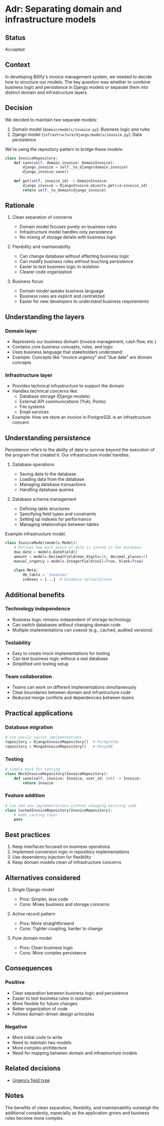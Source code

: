 # Adr: Separating domain and infrastructure models

## Status
Accepted

## Context
In developing Billify's invoice management system, we needed to decide how to structure our models. The key question was whether to combine business logic and persistence in Django models or separate them into distinct domain and infrastructure layers.

## Decision
We decided to maintain two separate models:
1. Domain model (`domain/models/invoice.py`): Business logic and rules
2. Django model (`infrastructure/django/models/invoice.py`): Data persistence

We're using the repository pattern to bridge these models:
```python
class InvoiceRepository:
    def save(self, domain_invoice: DomainInvoice):
        django_invoice = self._to_django(domain_invoice)
        django_invoice.save()
    
    def get(self, invoice_id) -> DomainInvoice:
        django_invoice = DjangoInvoice.objects.get(id=invoice_id)
        return self._to_domain(django_invoice)
```

## Rationale
1. Clean separation of concerns
   - Domain model focuses purely on business rules
   - Infrastructure model handles only persistence
   - No mixing of storage details with business logic

2. Flexibility and maintainability
   - Can change database without affecting business logic
   - Can modify business rules without touching persistence
   - Easier to test business logic in isolation
   - Clearer code organization

3. Business focus
   - Domain model speaks business language
   - Business rules are explicit and centralized
   - Easier for new developers to understand business requirements

## Understanding the layers

### Domain layer
- Represents our business domain (invoice management, cash flow, etc.)
- Contains core business concepts, rules, and logic
- Uses business language that stakeholders understand
- Example: Concepts like "invoice urgency" and "due date" are domain concepts

### Infrastructure layer
- Provides technical infrastructure to support the domain
- Handles technical concerns like:
  - Database storage (Django models)
  - External API communications (Yuki, Ponto)
  - File systems
  - Email services
- Example: How we store an invoice in PostgreSQL is an infrastructure concern

## Understanding persistence
Persistence refers to the ability of data to survive beyond the execution of the program that created it. Our infrastructure model handles:

1. Database operations
   - Saving data to the database
   - Loading data from the database
   - Managing database transactions
   - Handling database queries

2. Database schema management
   - Defining table structures
   - Specifying field types and constraints
   - Setting up indexes for performance
   - Managing relationships between tables

Example infrastructure model:
```python
class InvoiceModel(models.Model):
    # Defines how each piece of data is stored in the database
    due_date = models.DateField()
    amount = models.DecimalField(max_digits=10, decimal_places=2)
    manual_urgency = models.IntegerField(null=True, blank=True)
    
    class Meta:
        db_table = 'invoices'
        indexes = [...]  # Database optimizations
```

## Additional benefits

### Technology independence
- Business logic remains independent of storage technology
- Can switch databases without changing domain code
- Multiple implementations can coexist (e.g., cached, audited versions)

### Testability
- Easy to create mock implementations for testing
- Can test business logic without a real database
- Simplified unit testing setup

### Team collaboration
- Teams can work on different implementations simultaneously
- Clear boundaries between domain and infrastructure code
- Reduced merge conflicts and dependencies between teams

## Practical applications

### Database migration
```python
# Can easily switch implementations
repository = DjangoInvoiceRepository()  # PostgreSQL
repository = MongoInvoiceRepository()   # MongoDB
```

### Testing
```python
# Simple mock for testing
class MockInvoiceRepository(InvoiceRepository):
    def save(self, invoice: Invoice, user_id: int) -> Invoice:
        return invoice
```

### Feature addition
```python
# Can add new implementations without changing existing code
class CachedInvoiceRepository(InvoiceRepository):
    # Adds caching layer
    pass
```

## Best practices
1. Keep interfaces focused on business operations
2. Implement conversion logic in repository implementations
3. Use dependency injection for flexibility
4. Keep domain models clean of infrastructure concerns

## Alternatives considered
1. Single Django model
   - Pros: Simpler, less code
   - Cons: Mixes business and storage concerns
   
2. Active record pattern
   - Pros: More straightforward
   - Cons: Tighter coupling, harder to change

3. Pure domain model
   - Pros: Clean business logic
   - Cons: More complex persistence

## Consequences
### Positive
- Clear separation between business logic and persistence
- Easier to test business rules in isolation
- More flexible for future changes
- Better organization of code
- Follows domain-driven design principles

### Negative
- More initial code to write
- Need to maintain two models
- More complex architecture
- Need for mapping between domain and infrastructure models

## Related decisions
- [Urgency field type](./urgency_field_type.md)

## Notes
The benefits of clean separation, flexibility, and maintainability outweigh the additional complexity, especially as the application grows and business rules become more complex. 